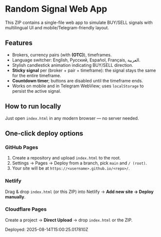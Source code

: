 # Random Signal Web App

This ZIP contains a single-file web app to simulate BUY/SELL signals with multilingual UI and mobile/Telegram-friendly layout.

## Features
- Brokers, currency pairs (with **(OTC)**), timeframes.
- Language switcher: English, Русский, Español, Français, العربية.
- Stylish candlestick animation indicating BUY/SELL direction.
- **Sticky signal** per (broker + pair + timeframe): the signal stays the same for the entire timeframe.
- **Countdown timer**; buttons are disabled until the timeframe ends.
- Works on mobile and in Telegram WebView; uses `localStorage` to persist the active signal.

## How to run locally
Just open `index.html` in any modern browser — no server needed.

## One‑click deploy options
### GitHub Pages
1. Create a repository and upload `index.html` to the root.
2. Settings → Pages → Deploy from a branch, pick `main` and `/ (root)`.
3. Your site will be at `https://<username>.github.io/<repo>/`.

### Netlify
Drag & drop `index.html` (or this ZIP) into Netlify → **Add new site → Deploy manually**.

### Cloudflare Pages
Create a project → **Direct Upload** → drop `index.html` or the ZIP.

Deployed: 2025-08-14T15:00:25.017810Z
